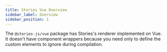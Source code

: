 ```yaml
---
title: Stories Vue Overview
sidebar_label: Overview
sidebar_position: 1
---
```


<head>
  <title>Stories Vue Overview | Stories Vue Version Support and Tooling</title>
  <meta
    name="description"
    content="@stories/vue combines the tooling and APIs tailored to Vue Developers. Learn more about version support in our Vue Overview."
  />
</head>

The `@stories-js/vue` package has Stories's renderer implemented on Vue. It doesn't have component wrappers because you need only to define the custom elements to ignore during compilation.